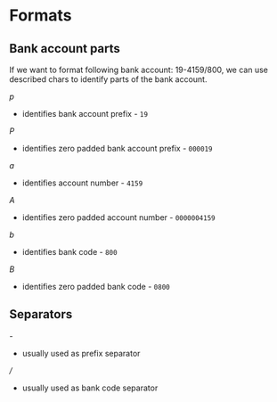 ﻿# Formats

## Bank account parts

If we want to format following bank account: 19-4159/800, we can use described chars to identify parts of the bank account.

*p*
- identifies bank account prefix - `19`

*P*
- identifies zero padded bank account prefix - `000019`

*a*
- identifies account number - `4159`

*A*
- identifies zero padded account number - `0000004159`

*b*
- identifies bank code - `800`

*B*
- identifies zero padded bank code - `0800`

## Separators

*-*
- usually used as prefix separator

*/*
- usually used as bank code separator

